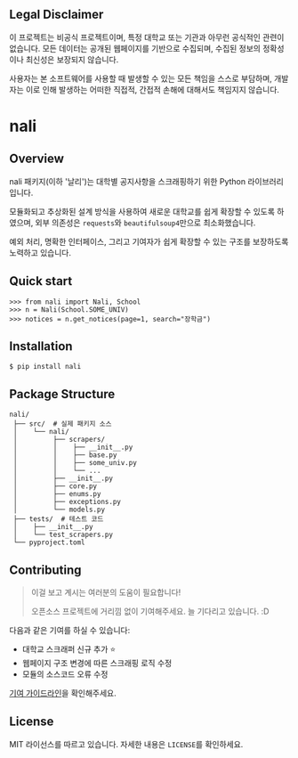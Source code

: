 ## Legal Disclaimer

이 프로젝트는 비공식 프로젝트이며, 특정 대학교 또는 기관과 아무런 공식적인 관련이 없습니다. 모든 데이터는 공개된 웹페이지를 기반으로 수집되며, 수집된 정보의 정확성이나 최신성은 보장되지 않습니다.

사용자는 본 소프트웨어를 사용할 때 발생할 수 있는 모든 책임을 스스로 부담하며, 개발자는 이로 인해 발생하는 어떠한 직접적, 간접적 손해에 대해서도 책임지지 않습니다.

# nali

## Overview

nali 패키지(이하 '날리')는 대학별 공지사항을 스크래핑하기 위한 Python 라이브러리입니다.

모듈화되고 추상화된 설계 방식을 사용하여 새로운 대학교를 쉽게 확장할 수 있도록 하였으며, 외부 의존성은 `requests`와 `beautifulsoup4`만으로 최소화했습니다.

예외 처리, 명확한 인터페이스, 그리고 기여자가 쉽게 확장할 수 있는 구조를 보장하도록 노력하고 있습니다.

## Quick start

```pycon
>>> from nali import Nali, School
>>> n = Nali(School.SOME_UNIV)
>>> notices = n.get_notices(page=1, search="장학금")
```

## Installation

```shell
$ pip install nali
```

## Package Structure

```
nali/
 ├── src/  # 실제 패키지 소스
 │    └── nali/
 │         ├── scrapers/
 │         │    ├── __init__.py
 │         │    ├── base.py
 │         │    ├── some_univ.py
 │         │    └── ...
 │         ├── __init__.py
 │         ├── core.py
 │         ├── enums.py
 │         ├── exceptions.py
 │         └── models.py
 ├── tests/  # 테스트 코드
 │    ├── __init__.py
 │    └── test_scrapers.py
 └── pyproject.toml
```

## Contributing

> 이걸 보고 계시는 여러분의 도움이 필요합니다!
>
> 오픈소스 프로젝트에 거리낌 없이 기여해주세요. 늘 기다리고 있습니다. :D

다음과 같은 기여를 하실 수 있습니다:

- 대학교 스크래퍼 신규 추가 ⭐
- 웹페이지 구조 변경에 따른 스크래핑 로직 수정
- 모듈의 소스코드 오류 수정

[기여 가이드라인](https://github.com/wizley9999/nali/blob/main/CONTRIBUTING.md)을 확인해주세요.

## License

MIT 라이선스를 따르고 있습니다. 자세한 내용은 `LICENSE`를 확인하세요.
